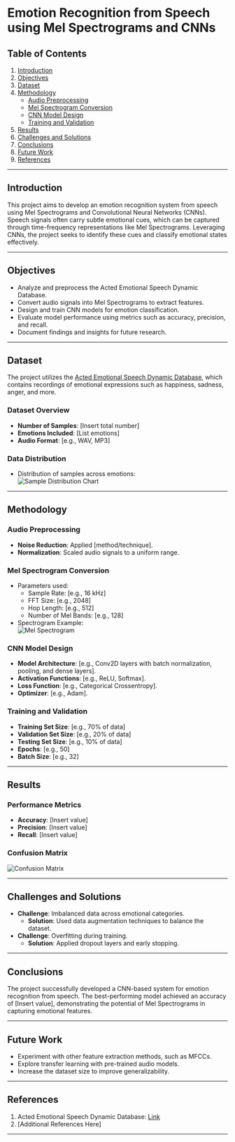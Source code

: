 # Emotion Recognition from Speech using Mel Spectrograms and CNNs

## Table of Contents
1. [Introduction](#introduction)
2. [Objectives](#objectives)
3. [Dataset](#dataset)
4. [Methodology](#methodology)
   - [Audio Preprocessing](#audio-preprocessing)
   - [Mel Spectrogram Conversion](#mel-spectrogram-conversion)
   - [CNN Model Design](#cnn-model-design)
   - [Training and Validation](#training-and-validation)
5. [Results](#results)
6. [Challenges and Solutions](#challenges-and-solutions)
7. [Conclusions](#conclusions)
8. [Future Work](#future-work)
9. [References](#references)

---

## Introduction
This project aims to develop an emotion recognition system from speech using Mel Spectrograms and Convolutional Neural Networks (CNNs). Speech signals often carry subtle emotional cues, which can be captured through time-frequency representations like Mel Spectrograms. Leveraging CNNs, the project seeks to identify these cues and classify emotional states effectively.

---

## Objectives
- Analyze and preprocess the Acted Emotional Speech Dynamic Database.
- Convert audio signals into Mel Spectrograms to extract features.
- Design and train CNN models for emotion classification.
- Evaluate model performance using metrics such as accuracy, precision, and recall.
- Document findings and insights for future research.

---

## Dataset
The project utilizes the [Acted Emotional Speech Dynamic Database](https://dagshub.com/kingabzpro/Acted-Emotional-Speech-Dynamic-Database), which contains recordings of emotional expressions such as happiness, sadness, anger, and more. 

### Dataset Overview
- **Number of Samples**: [Insert total number]
- **Emotions Included**: [List emotions]
- **Audio Format**: [e.g., WAV, MP3]

### Data Distribution
- Distribution of samples across emotions:  
  ![Sample Distribution Chart](path/to/chart.png)

---

## Methodology

### Audio Preprocessing
- **Noise Reduction**: Applied [method/technique].
- **Normalization**: Scaled audio signals to a uniform range.

### Mel Spectrogram Conversion
- Parameters used:
  - Sample Rate: [e.g., 16 kHz]
  - FFT Size: [e.g., 2048]
  - Hop Length: [e.g., 512]
  - Number of Mel Bands: [e.g., 128]
- Spectrogram Example:  
  ![Mel Spectrogram](path/to/spectrogram.png)

### CNN Model Design
- **Model Architecture**: [e.g., Conv2D layers with batch normalization, pooling, and dense layers].
- **Activation Functions**: [e.g., ReLU, Softmax].
- **Loss Function**: [e.g., Categorical Crossentropy].
- **Optimizer**: [e.g., Adam].

### Training and Validation
- **Training Set Size**: [e.g., 70% of data]
- **Validation Set Size**: [e.g., 20% of data]
- **Testing Set Size**: [e.g., 10% of data]
- **Epochs**: [e.g., 50]
- **Batch Size**: [e.g., 32]

---

## Results
### Performance Metrics
- **Accuracy**: [Insert value]
- **Precision**: [Insert value]
- **Recall**: [Insert value]

### Confusion Matrix
![Confusion Matrix](path/to/confusion_matrix.png)

---

## Challenges and Solutions
- **Challenge**: Imbalanced data across emotional categories.
  - **Solution**: Used data augmentation techniques to balance the dataset.
- **Challenge**: Overfitting during training.
  - **Solution**: Applied dropout layers and early stopping.

---

## Conclusions
The project successfully developed a CNN-based system for emotion recognition from speech. The best-performing model achieved an accuracy of [Insert value], demonstrating the potential of Mel Spectrograms in capturing emotional features.

---

## Future Work
- Experiment with other feature extraction methods, such as MFCCs.
- Explore transfer learning with pre-trained audio models.
- Increase the dataset size to improve generalizability.

---

## References
1. Acted Emotional Speech Dynamic Database: [Link](https://dagshub.com/kingabzpro/Acted-Emotional-Speech-Dynamic-Database)
2. [Additional References Here]

---